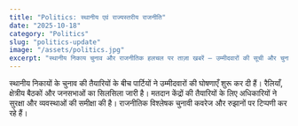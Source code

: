 ```yaml
---
title: "Politics: स्थानीय एवं राज्यस्तरीय राजनीति"
date: "2025-10-18"
category: "Politics"
slug: "politics-update"
image: "/assets/politics.jpg"
excerpt: "स्थानीय निकाय चुनाव और राजनीतिक हलचल पर ताज़ा खबरें — उम्मीदवारों की सूची और चुनावी रणनीतियाँ।"
---
```


स्थानीय निकायों के चुनाव की तैयारियों के बीच पार्टियों ने उम्मीदवारों की घोषणाएँ शुरू कर दी हैं। रैलियाँ, क्षेत्रीय बैठकों और जनसभाओं का सिलसिला जारी है। मतदान केंद्रों की तैयारियों के लिए अधिकारियों ने सुरक्षा और व्यवस्थाओं की समीक्षा की है। राजनीतिक विश्लेषक चुनावी कवरेज और रुझानों पर टिप्पणी कर रहे हैं।
